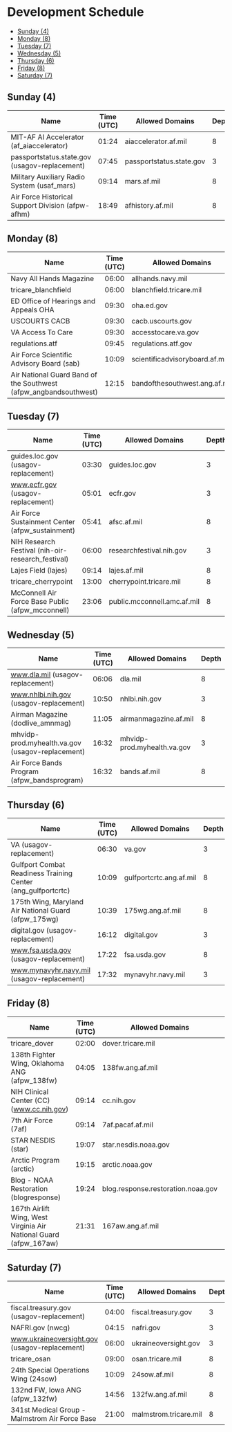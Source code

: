 # Development Schedule
 * [Sunday (4)](#sunday-4)
 * [Monday (8)](#monday-8)
 * [Tuesday (7)](#tuesday-7)
 * [Wednesday (5)](#wednesday-5)
 * [Thursday (6)](#thursday-6)
 * [Friday (8)](#friday-8)
 * [Saturday (7)](#saturday-7)


## Sunday (4)
|Name|Time (UTC)|Allowed Domains|Depth|
|---|---|---|---|
|MIT-AF AI Accelerator (af_aiaccelerator)|01:24|aiaccelerator.af.mil|8|
|passportstatus.state.gov (usagov-replacement)|07:45|passportstatus.state.gov|3|
|Military Auxiliary Radio System (usaf_mars)|09:14|mars.af.mil|8|
|Air Force Historical Support Division (afpw-afhm)|18:49|afhistory.af.mil|8|


## Monday (8)
|Name|Time (UTC)|Allowed Domains|Depth|
|---|---|---|---|
|Navy All Hands Magazine|06:00|allhands.navy.mil|3|
|tricare_blanchfield|06:00|blanchfield.tricare.mil|8|
|ED Office of Hearings and Appeals OHA|09:30|oha.ed.gov|3|
|USCOURTS CACB|09:30|cacb.uscourts.gov|3|
|VA Access To Care|09:30|accesstocare.va.gov|3|
|regulations.atf|09:45|regulations.atf.gov|3|
|Air Force Scientific Advisory Board (sab)|10:09|scientificadvisoryboard.af.mil|8|
|Air National Guard Band of the Southwest (afpw_angbandsouthwest)|12:15|bandofthesouthwest.ang.af.mil|8|


## Tuesday (7)
|Name|Time (UTC)|Allowed Domains|Depth|
|---|---|---|---|
|guides.loc.gov (usagov-replacement)|03:30|guides.loc.gov|3|
|www.ecfr.gov (usagov-replacement)|05:01|ecfr.gov|3|
|Air Force Sustainment Center (afpw_sustainment)|05:41|afsc.af.mil|8|
|NIH Research Festival (nih-oir-research_festival)|06:00|researchfestival.nih.gov|3|
|Lajes Field (lajes)|09:14|lajes.af.mil|8|
|tricare_cherrypoint|13:00|cherrypoint.tricare.mil|8|
|McConnell Air Force Base Public (afpw_mcconnell)|23:06|public.mcconnell.amc.af.mil|8|


## Wednesday (5)
|Name|Time (UTC)|Allowed Domains|Depth|
|---|---|---|---|
|www.dla.mil (usagov-replacement)|06:06|dla.mil|8|
|www.nhlbi.nih.gov (usagov-replacement)|10:50|nhlbi.nih.gov|3|
|Airman Magazine (dodlive_amnmag)|11:05|airmanmagazine.af.mil|8|
|mhvidp-prod.myhealth.va.gov (usagov-replacement)|16:32|mhvidp-prod.myhealth.va.gov|3|
|Air Force Bands Program (afpw_bandsprogram)|16:32|bands.af.mil|8|


## Thursday (6)
|Name|Time (UTC)|Allowed Domains|Depth|
|---|---|---|---|
|VA (usagov-replacement)|06:30|va.gov|3|
|Gulfport Combat Readiness Training Center (ang_gulfportcrtc)|10:09|gulfportcrtc.ang.af.mil|8|
|175th Wing, Maryland Air National Guard (afpw_175wg)|10:39|175wg.ang.af.mil|8|
|digital.gov (usagov-replacement)|16:12|digital.gov|3|
|www.fsa.usda.gov (usagov-replacement)|17:22|fsa.usda.gov|8|
|www.mynavyhr.navy.mil (usagov-replacement)|17:32|mynavyhr.navy.mil|3|


## Friday (8)
|Name|Time (UTC)|Allowed Domains|Depth|
|---|---|---|---|
|tricare_dover|02:00|dover.tricare.mil|8|
|138th Fighter Wing, Oklahoma ANG (afpw_138fw)|04:05|138fw.ang.af.mil|8|
|NIH Clinical Center (CC) (www.cc.nih.gov)|09:14|cc.nih.gov|8|
|7th Air Force (7af)|09:14|7af.pacaf.af.mil|8|
|STAR NESDIS (star)|19:07|star.nesdis.noaa.gov|3|
|Arctic Program (arctic)|19:15|arctic.noaa.gov|3|
|Blog - NOAA Restoration (blogresponse)|19:24|blog.response.restoration.noaa.gov|3|
|167th Airlift Wing, West Virginia Air National Guard (afpw_167aw)|21:31|167aw.ang.af.mil|8|


## Saturday (7)
|Name|Time (UTC)|Allowed Domains|Depth|
|---|---|---|---|
|fiscal.treasury.gov (usagov-replacement)|04:00|fiscal.treasury.gov|3|
|NAFRI.gov (nwcg)|04:15|nafri.gov|3|
|www.ukraineoversight.gov (usagov-replacement)|06:00|ukraineoversight.gov|3|
|tricare_osan|09:00|osan.tricare.mil|8|
|24th Special Operations Wing (24sow)|10:09|24sow.af.mil|8|
|132nd FW, Iowa ANG (afpw_132fw)|14:56|132fw.ang.af.mil|8|
|341st Medical Group - Malmstrom Air Force Base|21:00|malmstrom.tricare.mil|8|
